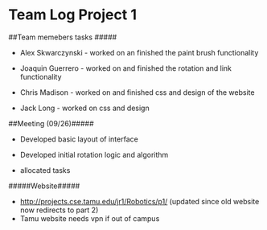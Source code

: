 Team Log Project 1
=====================

##Team memebers tasks #####

* Alex Skwarczynski - worked on an finished the paint brush functionality

* Joaquin Guerrero - worked on and finished the rotation and link functionality

* Chris Madison - worked on and finished css and design of the website

* Jack Long - worked on css and design


##Meeting (09/26)#####

* Developed basic layout of interface

* Developed initial rotation logic and algorithm

* allocated tasks



#####Website#####

* http://projects.cse.tamu.edu/jr1/Robotics/p1/ (updated since old website now redirects to part 2)
* Tamu website needs vpn if out of campus


